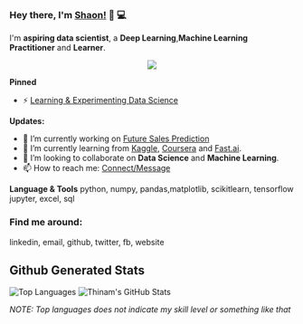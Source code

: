 ### Hey there, I'm [__Shaon__!](https://sites.google.com/view/shaoncomputergeek) 👋 :computer:


I'm **aspiring data scientist**, a **Deep Learning**,**Machine Learning** **Practitioner** and **Learner**.
<p align="center">
  <img src='https://media.giphy.com/media/hrjrmB5VRtjyJc2jBa/giphy.gif'>
</p>

**Pinned**
- ⚡ [Learning & Experimenting Data Science](https://github.com/Shaon2221/Learning-and-Experiment_Data-Science)


**Updates:**
- 🔭 I’m currently working on [Future Sales  Prediction](https://github.com/Shaon2221)
- 🌱 I’m currently learning from [Kaggle](https://www.kaggle.com/), [Coursera](https://www.coursera.org/) and [Fast.ai](https://course.fast.ai/#).
- 👯 I’m looking to collaborate on **Data Science** and **Machine Learning**.
- 📫 How to reach me: [Connect/Message](https://www.linkedin.com/in/shaoncomputergeek)

**Language & Tools**
python, numpy, pandas,matplotlib, scikitlearn, tensorflow
jupyter, excel, sql


### Find me around:
linkedin, email, github, twitter, fb, website 

## **Github Generated Stats**
![Top Languages](https://github-readme-stats.vercel.app/api/top-langs/?username=Shaon2221&theme=radical)
![Thinam's GitHub Stats](https://github-readme-stats.vercel.app/api?username=Shaon2221&hide=prs,issues,contribs?username=Shaon2221&count_private=true?username=Shaon2221&show_icons=true&theme=radical)

*NOTE: Top languages does not indicate my skill level or something like that*










<!--
**Shaon2221/Shaon2221** is a ✨ _special_ ✨ repository because its `README.md` (this file) appears on your GitHub profile.

Here are some ideas to get you started:

- 🔭 I’m currently working on ...
- 🌱 I’m currently learning ...
- 👯 I’m looking to collaborate on ...
- 🤔 I’m looking for help with ...
- 💬 Ask me about ...
- 📫 How to reach me: ...
- 😄 Pronouns: ...
- ⚡ Fun fact: ...
-->
